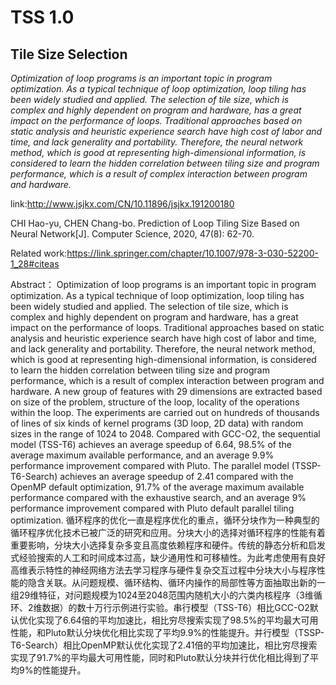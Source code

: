 # TSS 1.0
## Tile Size Selection 
*Optimization of loop programs is an important topic in program optimization. As a typical technique of loop optimization, loop tiling has been widely studied and applied. The selection of tile size, which is complex and highly dependent on program and hardware, has a great impact on the performance of loops. Traditional approaches based on static analysis and heuristic experience search have high cost of labor and time, and lack generality and portability. Therefore, the neural network method, which is good at representing high-dimensional information, is considered to learn the hidden correlation between tiling size and program performance, which is a result of complex interaction between program and hardware.*

link:http://www.jsjkx.com/CN/10.11896/jsjkx.191200180

CHI Hao-yu, CHEN Chang-bo. Prediction of Loop Tiling Size Based on Neural Network[J]. Computer Science, 2020, 47(8): 62-70.

Related work:https://link.springer.com/chapter/10.1007/978-3-030-52200-1_28#citeas

Abstract：
   Optimization of loop programs is an important topic in program optimization. As a typical technique of loop optimization, loop tiling has been widely studied and applied. The selection of tile size, which is complex and highly dependent on program and hardware, has a great impact on the performance of loops. Traditional approaches based on static analysis and heuristic experience search have high cost of labor and time, and lack generality and portability. Therefore, the neural network method, which is good at representing high-dimensional information, is considered to learn the hidden correlation between tiling size and program performance, which is a result of complex interaction between program and hardware. A new group of features with 29 dimensions are extracted based on size of the problem, structure of the loop, locality of the operations within the loop. The experiments are carried out on hundreds of thousands of lines of six kinds of kernel programs (3D loop, 2D data) with random sizes in the range of 1024 to 2048. Compared with GCC-O2, the sequential model (TSS-T6) achieves an average speedup of 6.64, 98.5% of the average maximum available performance, and an average 9.9% performance improvement compared with Pluto. The parallel model (TSSP-T6-Search) achieves an average speedup of 2.41 compared with the OpenMP default optimization, 91.7% of the average maximum available performance compared with the exhaustive search, and an average 9% performance improvement compared with Pluto default parallel tiling optimization.
    循环程序的优化一直是程序优化的重点，循环分块作为一种典型的循环程序优化技术已被广泛的研究和应用。分块大小的选择对循环程序的性能有着重要影响，分块大小选择复杂多变且高度依赖程序和硬件。传统的静态分析和启发式经验搜索的人工和时间成本过高，缺少通用性和可移植性。为此考虑使用有良好高维表示特性的神经网络方法去学习程序与硬件复杂交互过程中分块大小与程序性能的隐含关联。从问题规模、循环结构、循环内操作的局部性等方面抽取出新的一组29维特征，对问题规模为1024至2048范围内随机大小的六类内核程序（3维循环、2维数据）的数十万行示例进行实验。串行模型（TSS-T6）相比GCC-O2默认优化实现了6.64倍的平均加速比，相比穷尽搜索实现了98.5%的平均最大可用性能，和Pluto默认分块优化相比实现了平均9.9%的性能提升。并行模型（TSSP-T6-Search）相比OpenMP默认优化实现了2.41倍的平均加速比，相比穷尽搜索实现了91.7%的平均最大可用性能，同时和Pluto默认分块并行优化相比得到了平均9%的性能提升。 

